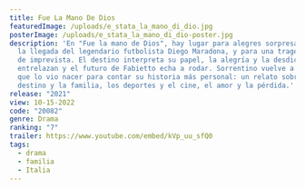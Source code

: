 ```yaml
---
title: Fue La Mano De Dios
featuredImage: /uploads/e_stata_la_mano_di_dio.jpg
posterImage: /uploads/e_stata_la_mano_di_dio-poster.jpg
description: 'En "Fue la mano de Dios", hay lugar para alegres sorpresas, como
  la llegada del legendario futbolista Diego Maradona, y para una tragedia igual
  de imprevista. El destino interpreta su papel, la alegría y la desdicha se
  entrelazan y el futuro de Fabietto echa a rodar. Sorrentino vuelve a la ciudad
  que lo vio nacer para contar su historia más personal: un relato sobre el
  destino y la familia, los deportes y el cine, el amor y la pérdida.'
release: "2021"
view: 10-15-2022
code: "20082"
genre: Drama
ranking: "7"
trailer: https://www.youtube.com/embed/kVp_uu_sfQ0
tags:
  - drama
  - familia
  - Italia
---
```

